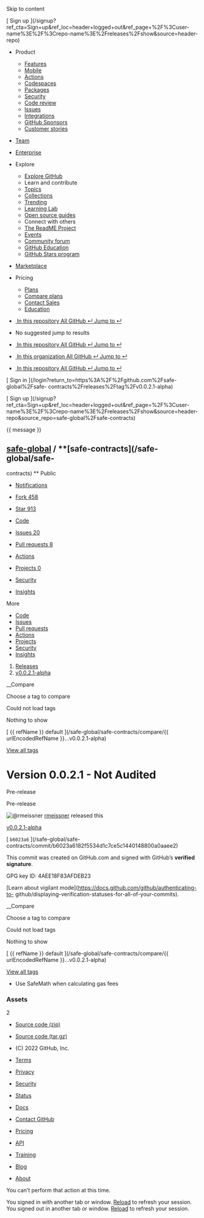 Skip to content

[ ](https://github.com/)

[ Sign up
](/signup?ref_cta=Sign+up&ref_loc=header+logged+out&ref_page=%2F%3Cuser-
name%3E%2F%3Crepo-name%3E%2Freleases%2Fshow&source=header-repo)

  * Product 

    * [ Features ](/features)
    * [ Mobile ](/mobile)
    * [ Actions ](/features/actions)
    * [ Codespaces ](/features/codespaces)
    * [ Packages ](/features/packages)
    * [ Security ](/features/security)
    * [ Code review ](/features/code-review)
    * [ Issues ](/features/issues)
    * [ Integrations ](/features/integrations)
    * [ GitHub Sponsors ](/sponsors)
    * [ Customer stories ](/customer-stories)

  * [Team](/team)
  * [Enterprise](/enterprise)
  * Explore 

    * [ Explore GitHub ](/explore)
    * Learn and contribute
    * [ Topics ](/topics)
    * [ Collections ](/collections)
    * [ Trending ](/trending)
    * [ Learning Lab ](https://lab.github.com/)
    * [ Open source guides ](https://opensource.guide)
    * Connect with others
    * [ The ReadME Project ](/readme)
    * [ Events ](/events)
    * [ Community forum ](https://github.community)
    * [ GitHub Education ](https://education.github.com)
    * [ GitHub Stars program ](https://stars.github.com)

  * [Marketplace](/marketplace)
  * Pricing 

    * [ Plans ](/pricing)
    * [ Compare plans ](/pricing#compare-features)
    * [ Contact Sales ](https://github.com/enterprise/contact)
    * [ Education ](https://education.github.com)

  * [ ![]() In this repository  All GitHub  ↵ Jump to ↵ ]()

  * No suggested jump to results

  * [ ![]() In this repository  All GitHub  ↵ Jump to ↵ ]()
  * [ ![]() In this organization  All GitHub  ↵ Jump to ↵ ]()
  * [ ![]() In this repository  All GitHub  ↵ Jump to ↵ ]()

[ Sign in ](/login?return_to=https%3A%2F%2Fgithub.com%2Fsafe-global%2Fsafe-
contracts%2Freleases%2Ftag%2Fv0.0.2.1-alpha)

[ Sign up
](/signup?ref_cta=Sign+up&ref_loc=header+logged+out&ref_page=%2F%3Cuser-
name%3E%2F%3Crepo-name%3E%2Freleases%2Fshow&source=header-
repo&source_repo=safe-global%2Fsafe-contracts)

{{ message }}

##  [safe-global](/safe-global) / **[safe-contracts](/safe-global/safe-
contracts) ** Public

  * [ Notifications ](/login?return_to=%2Fsafe-global%2Fsafe-contracts)
  * [ Fork 458 ](/login?return_to=%2Fsafe-global%2Fsafe-contracts)
  * [ Star  913 ](/login?return_to=%2Fsafe-global%2Fsafe-contracts)

  * [ Code ](/safe-global/safe-contracts/tree/v0.0.2.1-alpha)
  * [ Issues 20 ](/safe-global/safe-contracts/issues)
  * [ Pull requests 8 ](/safe-global/safe-contracts/pulls)
  * [ Actions ](/safe-global/safe-contracts/actions)
  * [ Projects 0 ](/safe-global/safe-contracts/projects?type=beta)
  * [ Security ](/safe-global/safe-contracts/security)
  * [ Insights ](/safe-global/safe-contracts/pulse)

More

  * [ Code ](/safe-global/safe-contracts/tree/v0.0.2.1-alpha)
  * [ Issues ](/safe-global/safe-contracts/issues)
  * [ Pull requests ](/safe-global/safe-contracts/pulls)
  * [ Actions ](/safe-global/safe-contracts/actions)
  * [ Projects ](/safe-global/safe-contracts/projects?type=beta)
  * [ Security ](/safe-global/safe-contracts/security)
  * [ Insights ](/safe-global/safe-contracts/pulse)

  1. [Releases](/safe-global/safe-contracts/releases)
  2. [ v0.0.2.1-alpha ](/safe-global/safe-contracts/releases/tag/v0.0.2.1-alpha)

__Compare

Choose a tag to compare

Could not load tags

Nothing to show

[ {{ refName }} default ](/safe-global/safe-contracts/compare/{{
urlEncodedRefName }}...v0.0.2.1-alpha)

[View all tags](/safe-global/safe-contracts/tags)

# Version 0.0.2.1 - Not Audited

Pre-release

Pre-release

![@rmeissner](https://avatars.githubusercontent.com/u/2896048?s=40&v=4)
[rmeissner](/rmeissner) released this

[ v0.0.2.1-alpha  ](/safe-global/safe-contracts/tree/v0.0.2.1-alpha)

[ `b6023a6` ](/safe-global/safe-
contracts/commit/b6023a6182f5534d1c7ce5c1440148800a0aaee2)

This commit was created on GitHub.com and signed with GitHub’s **verified
signature**.

GPG key ID: 4AEE18F83AFDEB23

[Learn about vigilant mode](https://docs.github.com/github/authenticating-to-
github/displaying-verification-statuses-for-all-of-your-commits).

__Compare

Choose a tag to compare

Could not load tags

Nothing to show

[ {{ refName }} default ](/safe-global/safe-contracts/compare/{{
urlEncodedRefName }}...v0.0.2.1-alpha)

[View all tags](/safe-global/safe-contracts/tags)

  * Use SafeMath when calculating gas fees

### Assets

2

  * [ Source code (zip) ](/safe-global/safe-contracts/archive/refs/tags/v0.0.2.1-alpha.zip)

  * [ Source code (tar.gz) ](/safe-global/safe-contracts/archive/refs/tags/v0.0.2.1-alpha.tar.gz)

  * [ ](https://github.com "GitHub") (C) 2022 GitHub, Inc. 

  * [Terms](https://docs.github.com/en/github/site-policy/github-terms-of-service)
  * [Privacy](https://docs.github.com/en/github/site-policy/github-privacy-statement)
  * [Security](https://github.com/security)
  * [Status](https://www.githubstatus.com/)
  * [Docs](https://docs.github.com)
  * [Contact GitHub](https://support.github.com?tags=dotcom-footer)
  * [Pricing](https://github.com/pricing)
  * [API](https://docs.github.com)
  * [Training](https://services.github.com)
  * [Blog](https://github.blog)
  * [About](https://github.com/about)

You can’t perform that action at this time.

You signed in with another tab or window. [Reload]() to refresh your session.
You signed out in another tab or window. [Reload]() to refresh your session.

